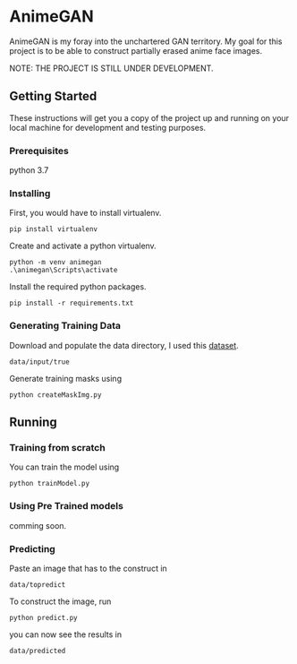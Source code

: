 # AnimeGAN

AnimeGAN is my foray into the unchartered GAN territory. My goal for this project is to be able to construct partially erased anime face images. 

NOTE: THE PROJECT IS STILL UNDER DEVELOPMENT.

## Getting Started

These instructions will get you a copy of the project up and running on your local machine for development and testing purposes.

### Prerequisites

python 3.7

### Installing

First, you would have to install virtualenv.

```
pip install virtualenv
```

Create and activate a python virtualenv.

```
python -m venv animegan
.\animegan\Scripts\activate
```

Install the required python packages.

```
pip install -r requirements.txt
```

### Generating Training Data

Download and populate the data directory, I used this [dataset](https://github.com/Mckinsey666/Anime-Face-Dataset).
```
data/input/true
```

Generate training masks using
```
python createMaskImg.py
```

## Running

### Training from scratch

You can train the model using

```
python trainModel.py
```

### Using Pre Trained models

comming soon.

### Predicting

Paste an image that has to the construct in 

```
data/topredict
```

To construct the image, run

```
python predict.py
```

you can now see the results in 

```
data/predicted
```
